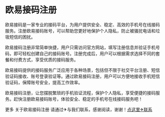 # 欧易接码注册

欧易接码是一家专业的接码平台，为用户提供安全、稳定、高效的手机号在线接码服务。注册欧易接码账号，可以帮助您更好地保护个人隐私，防止被骚扰电话和垃圾短信的困扰。

欧易接码注册非常简单快捷，用户只需访问官方网站，填写注册信息并验证手机号码，即可轻松创建自己的接码账号。注册完成后，用户可以根据需求选择不同的套餐和付费方式，享受优质的接码服务。

欧易接码提供的接码服务广泛应用于各种场景，包括但不限于社交平台注册、短信验证码接收、账号登录验证等。通过欧易接码注册，用户可以方便地接收手机短信验证码，保障账号安全，提高工作效率。

欧易接码注册，让您摆脱繁琐的手机验证流程，保护个人隐私，享受便捷的接码服务。赶快注册欧易接码账号，体验安全、稳定的手机号在线接码服务吧！

更多 关于欧易接码注册 请通过✈与我们联系，感谢阅读，谢谢！[点这里✈联系](https://ww.k02.cc)